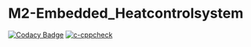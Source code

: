 # M2-Embedded_Heatcontrolsystem
[![Codacy Badge](https://app.codacy.com/project/badge/Grade/b7443246d5534045b3a400afcfcf6564)](https://www.codacy.com/gh/gowthamnp/M2-Embedded_Heatcontrolsystem/dashboard?utm_source=github.com&amp;utm_medium=referral&amp;utm_content=gowthamnp/M2-Embedded_Heatcontrolsystem&amp;utm_campaign=Badge_Grade)
[![c-cppcheck](https://github.com/gowthamnp/M2-Embedded_Heatcontrolsystem/actions/workflows/cpp.yml/badge.svg)](https://github.com/gowthamnp/M2-Embedded_Heatcontrolsystem/actions/workflows/cpp.yml)
